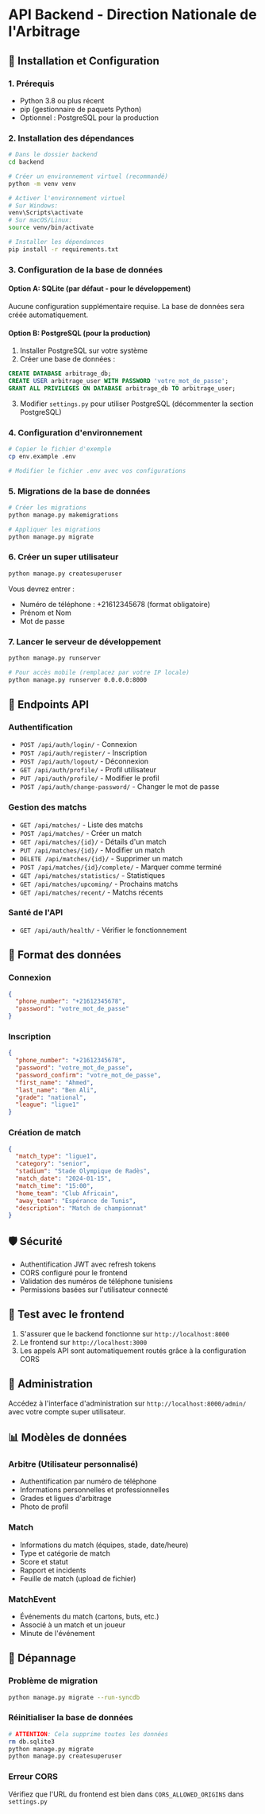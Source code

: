 # API Backend - Direction Nationale de l'Arbitrage

## 🚀 Installation et Configuration

### 1. Prérequis
- Python 3.8 ou plus récent
- pip (gestionnaire de paquets Python)
- Optionnel : PostgreSQL pour la production

### 2. Installation des dépendances

```bash
# Dans le dossier backend
cd backend

# Créer un environnement virtuel (recommandé)
python -m venv venv

# Activer l'environnement virtuel
# Sur Windows:
venv\Scripts\activate
# Sur macOS/Linux:
source venv/bin/activate

# Installer les dépendances
pip install -r requirements.txt
```

### 3. Configuration de la base de données

#### Option A: SQLite (par défaut - pour le développement)
Aucune configuration supplémentaire requise. La base de données sera créée automatiquement.

#### Option B: PostgreSQL (pour la production)
1. Installer PostgreSQL sur votre système
2. Créer une base de données :
```sql
CREATE DATABASE arbitrage_db;
CREATE USER arbitrage_user WITH PASSWORD 'votre_mot_de_passe';
GRANT ALL PRIVILEGES ON DATABASE arbitrage_db TO arbitrage_user;
```
3. Modifier `settings.py` pour utiliser PostgreSQL (décommenter la section PostgreSQL)

### 4. Configuration d'environnement

```bash
# Copier le fichier d'exemple
cp env.example .env

# Modifier le fichier .env avec vos configurations
```

### 5. Migrations de la base de données

```bash
# Créer les migrations
python manage.py makemigrations

# Appliquer les migrations
python manage.py migrate
```

### 6. Créer un super utilisateur

```bash
python manage.py createsuperuser
```

Vous devrez entrer :
- Numéro de téléphone : +21612345678 (format obligatoire)
- Prénom et Nom
- Mot de passe

### 7. Lancer le serveur de développement

```bash
python manage.py runserver

# Pour accès mobile (remplacez par votre IP locale)
python manage.py runserver 0.0.0.0:8000
```

## 📡 Endpoints API

### Authentification
- `POST /api/auth/login/` - Connexion
- `POST /api/auth/register/` - Inscription
- `POST /api/auth/logout/` - Déconnexion
- `GET /api/auth/profile/` - Profil utilisateur
- `PUT /api/auth/profile/` - Modifier le profil
- `POST /api/auth/change-password/` - Changer le mot de passe

### Gestion des matchs
- `GET /api/matches/` - Liste des matchs
- `POST /api/matches/` - Créer un match
- `GET /api/matches/{id}/` - Détails d'un match
- `PUT /api/matches/{id}/` - Modifier un match
- `DELETE /api/matches/{id}/` - Supprimer un match
- `POST /api/matches/{id}/complete/` - Marquer comme terminé
- `GET /api/matches/statistics/` - Statistiques
- `GET /api/matches/upcoming/` - Prochains matchs
- `GET /api/matches/recent/` - Matchs récents

### Santé de l'API
- `GET /api/auth/health/` - Vérifier le fonctionnement

## 🔗 Format des données

### Connexion
```json
{
  "phone_number": "+21612345678",
  "password": "votre_mot_de_passe"
}
```

### Inscription
```json
{
  "phone_number": "+21612345678",
  "password": "votre_mot_de_passe",
  "password_confirm": "votre_mot_de_passe",
  "first_name": "Ahmed",
  "last_name": "Ben Ali",
  "grade": "national",
  "league": "ligue1"
}
```

### Création de match
```json
{
  "match_type": "ligue1",
  "category": "senior",
  "stadium": "Stade Olympique de Radès",
  "match_date": "2024-01-15",
  "match_time": "15:00",
  "home_team": "Club Africain",
  "away_team": "Espérance de Tunis",
  "description": "Match de championnat"
}
```

## 🛡️ Sécurité

- Authentification JWT avec refresh tokens
- CORS configuré pour le frontend
- Validation des numéros de téléphone tunisiens
- Permissions basées sur l'utilisateur connecté

## 📱 Test avec le frontend

1. S'assurer que le backend fonctionne sur `http://localhost:8000`
2. Le frontend sur `http://localhost:3000`
3. Les appels API sont automatiquement routés grâce à la configuration CORS

## 🔧 Administration

Accédez à l'interface d'administration sur `http://localhost:8000/admin/` avec votre compte super utilisateur.

## 📊 Modèles de données

### Arbitre (Utilisateur personnalisé)
- Authentification par numéro de téléphone
- Informations personnelles et professionnelles
- Grades et ligues d'arbitrage
- Photo de profil

### Match
- Informations du match (équipes, stade, date/heure)
- Type et catégorie de match
- Score et statut
- Rapport et incidents
- Feuille de match (upload de fichier)

### MatchEvent
- Événements du match (cartons, buts, etc.)
- Associé à un match et un joueur
- Minute de l'événement

## 🚨 Dépannage

### Problème de migration
```bash
python manage.py migrate --run-syncdb
```

### Réinitialiser la base de données
```bash
# ATTENTION: Cela supprime toutes les données
rm db.sqlite3
python manage.py migrate
python manage.py createsuperuser
```

### Erreur CORS
Vérifiez que l'URL du frontend est bien dans `CORS_ALLOWED_ORIGINS` dans `settings.py`



















